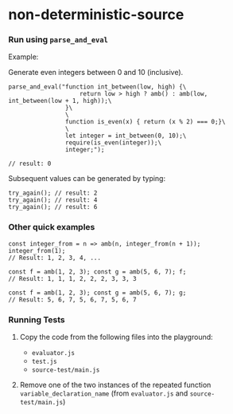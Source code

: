 # non-deterministic-source

### Run using `parse_and_eval`

Example:

Generate even integers between 0 and 10 (inclusive).

```
parse_and_eval("function int_between(low, high) {\
                    return low > high ? amb() : amb(low, int_between(low + 1, high));\
                }\
                \
                function is_even(x) { return (x % 2) === 0;}\
                \
                let integer = int_between(0, 10);\
                require(is_even(integer));\
                integer;");

// result: 0
```
Subsequent values can be generated by typing:
```
try_again(); // result: 2
try_again(); // result: 4
try_again(); // result: 6
```


### Other quick examples

```
const integer_from = n => amb(n, integer_from(n + 1)); integer_from(1);
// Result: 1, 2, 3, 4, ...
```

```
const f = amb(1, 2, 3); const g = amb(5, 6, 7); f;
// Result: 1, 1, 1, 2, 2, 2, 3, 3, 3
```

```
const f = amb(1, 2, 3); const g = amb(5, 6, 7); g;
// Result: 5, 6, 7, 5, 6, 7, 5, 6, 7
```

### Running Tests

1. Copy the code from the following files into the playground:
    * `evaluator.js`
    * `test.js`
    * `source-test/main.js`

2. Remove one of the two instances of the repeated function `variable_declaration_name` (from `evaluator.js` and `source-test/main.js`)
